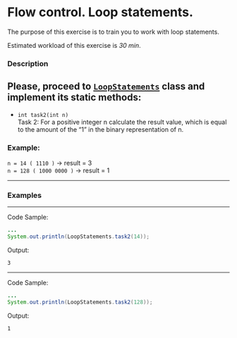 # Flow control. Loop statements.

The purpose of this exercise is to train you to work with loop statements.

Estimated workload of this exercise is _30 min_.

### Description
Please, proceed to [`LoopStatements`](src/main/java/com/epam/rd/autotasks/LoopStatements.java) class
and implement its static methods:
---
* `int task2(int n)`\
  Task 2:
  For a positive integer n calculate the result value, which is equal to the amount of the “1” in the binary
  representation of n.
  
###  Example:  
`n = 14 ( 1110 )`   -> result =  3   
`n = 128 ( 1000 0000 )`  ->  result =  1  

---

### Examples

---
Code Sample:
```java
...
System.out.println(LoopStatements.task2(14));
```

Output:
```
3
```

---
Code Sample:
```java
...
System.out.println(LoopStatements.task2(128));
```

Output:
```
1
```

